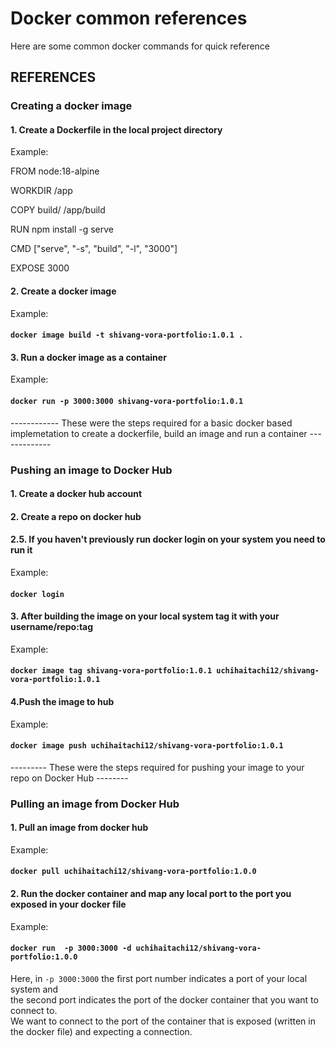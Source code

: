 # Docker common references

Here are some common docker commands for quick reference

## REFERENCES
### Creating a docker image
#### 1. Create a Dockerfile in the local project directory
Example:

FROM node:18-alpine

WORKDIR /app

COPY build/ /app/build

RUN npm install -g serve

CMD ["serve", "-s", "build", "-l", "3000"]

EXPOSE 3000

#### 2. Create a docker image
Example:
#### `docker image build -t shivang-vora-portfolio:1.0.1 .`

#### 3. Run a docker image as a container
Example:
#### `docker run -p 3000:3000 shivang-vora-portfolio:1.0.1`

------------ These were the steps required for a basic docker based implemetation to create a dockerfile, build an image and run a container -------------

### Pushing an image to Docker Hub

#### 1. Create a docker hub account
#### 2. Create a repo on docker hub
#### 2.5. If you haven't previously run docker login on your system you need to run it
Example:
#### `docker login`

#### 3. After building the image on your local system tag it with your username/repo:tag
Example:
#### `docker image tag shivang-vora-portfolio:1.0.1 uchihaitachi12/shivang-vora-portfolio:1.0.1`

#### 4.Push the image to hub 
Example:
#### `docker image push uchihaitachi12/shivang-vora-portfolio:1.0.1`

--------- These were the steps required for pushing your image to your repo on Docker Hub --------

### Pulling an image from Docker Hub

#### 1. Pull an image from docker hub
Example:
#### `docker pull uchihaitachi12/shivang-vora-portfolio:1.0.0`

#### 2. Run the docker container and map any local port to the port you exposed in your docker file
Example:
#### `docker run  -p 3000:3000 -d uchihaitachi12/shivang-vora-portfolio:1.0.0`
Here, in `-p 3000:3000` the first port number indicates a port of your local system and \
the second port indicates the port of the docker container that you want to connect to. \
We want to connect to the port of the container that is exposed (written in the docker file) and expecting a connection.
